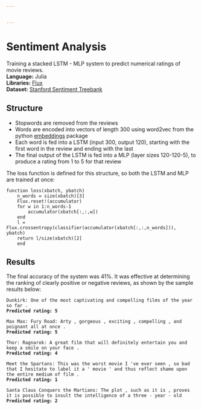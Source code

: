 ```yaml
---


---
```


<h1 id="sentiment-analysis">Sentiment Analysis</h1>
<p>Training a stacked LSTM - MLP system to predict numerical ratings of movie reviews.<br>
<strong>Language:</strong> Julia<br>
<strong>Libraries:</strong> <a href="https://fluxml.ai/Flux.jl/stable/" title="Flux">Flux</a><br>
<strong>Dataset:</strong> <a href="https://nlp.stanford.edu/sentiment/code.html" title="Stanford Sentiment Treebank">Stanford Sentiment Treebank</a></p>
<h2 id="structure">Structure</h2>
<ul>
<li>Stopwords are removed from the reviews</li>
<li>Words are encoded into vectors of length 300 using word2vec from the python <a href="https://pypi.org/project/embeddings/">embeddings</a> package</li>
<li>Each word is fed into a LSTM (input 300, output 120), starting with the first word in the review and ending with the last</li>
<li>The final output of the LSTM is fed into a MLP (layer sizes 120-120-5), to produce a rating from 1 to 5 for that review</li>
</ul>
<p>The loss function is defined for this structure, so both the LSTM and MLP are trained at once:</p>
<pre><code>function loss(xbatch, ybatch)
    n_words = size(xbatch)[3]
    Flux.reset!(accumulator)
    for w in 1:n_words-1
        accumulator(xbatch[:,:,w])
    end
    l = Flux.crossentropy(classifier(accumulator(xbatch[:,:,n_words])), ybatch)
    return l/size(xbatch)[2]
    end
</code></pre>
<h2 id="results">Results</h2>
<p>The final accuracy of the system was 41%. It was effective at determining the ranking of clearly positive or negative reviews, as shown by the sample results below:</p>
<p><code>Dunkirk: One of the most captivating and compelling films of the year so far .</code><br>
<strong><code>Predicted rating: 5</code></strong></p>
<p><code>Max Max: Fury Road: Arty , gorgeous , exciting , compelling , and poignant all at once .</code><br>
<strong><code>Predicted rating: 5</code></strong></p>
<p><code>Thor: Ragnarok: A great film that will definitely entertain you and keep a smile on your face .</code><br>
<strong><code>Predicted rating: 4</code></strong></p>
<p><code>Meet the Spartans: This was the worst movie I 've ever seen , so bad that I hesitate to label it a ' movie ' and thus reflect shame upon the entire medium of film .</code><br>
<strong><code>Predicted rating: 1</code></strong></p>
<p><code>Santa Claus Conquers the Martians: The plot , such as it is , proves it is possible to insult the intelligence of a three - year - old</code><br>
<strong><code>Predicted rating: 2</code></strong></p>


